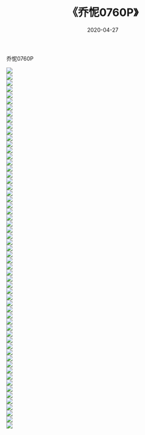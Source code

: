 ﻿---
layout: post
title:  《乔怩0760P》
date:   2020-04-27
img: http://img.660000.xyz/Sharelink/性感/2020/乔怩0760P/000.jpg
categories: [美女, 清纯, 唯美]
---

乔怩0760P

  ![](http://img.660000.xyz/Sharelink/性感/2020/乔怩0760P/001.jpg) <br> ![](http://img.660000.xyz/Sharelink/性感/2020/乔怩0760P/002.jpg) <br> ![](http://img.660000.xyz/Sharelink/性感/2020/乔怩0760P/003.jpg) <br> ![](http://img.660000.xyz/Sharelink/性感/2020/乔怩0760P/004.jpg) <br> ![](http://img.660000.xyz/Sharelink/性感/2020/乔怩0760P/005.jpg) <br> ![](http://img.660000.xyz/Sharelink/性感/2020/乔怩0760P/006.jpg) <br> ![](http://img.660000.xyz/Sharelink/性感/2020/乔怩0760P/007.jpg) <br> ![](http://img.660000.xyz/Sharelink/性感/2020/乔怩0760P/008.jpg) <br> ![](http://img.660000.xyz/Sharelink/性感/2020/乔怩0760P/009.jpg) <br> ![](http://img.660000.xyz/Sharelink/性感/2020/乔怩0760P/010.jpg) <br> ![](http://img.660000.xyz/Sharelink/性感/2020/乔怩0760P/011.jpg) <br> ![](http://img.660000.xyz/Sharelink/性感/2020/乔怩0760P/012.jpg) <br> ![](http://img.660000.xyz/Sharelink/性感/2020/乔怩0760P/013.jpg) <br> ![](http://img.660000.xyz/Sharelink/性感/2020/乔怩0760P/014.jpg) <br> ![](http://img.660000.xyz/Sharelink/性感/2020/乔怩0760P/015.jpg) <br> ![](http://img.660000.xyz/Sharelink/性感/2020/乔怩0760P/016.jpg) <br> ![](http://img.660000.xyz/Sharelink/性感/2020/乔怩0760P/017.jpg) <br> ![](http://img.660000.xyz/Sharelink/性感/2020/乔怩0760P/018.jpg) <br> ![](http://img.660000.xyz/Sharelink/性感/2020/乔怩0760P/019.jpg) <br> ![](http://img.660000.xyz/Sharelink/性感/2020/乔怩0760P/020.jpg) <br> ![](http://img.660000.xyz/Sharelink/性感/2020/乔怩0760P/021.jpg) <br> ![](http://img.660000.xyz/Sharelink/性感/2020/乔怩0760P/022.jpg) <br> ![](http://img.660000.xyz/Sharelink/性感/2020/乔怩0760P/023.jpg) <br> ![](http://img.660000.xyz/Sharelink/性感/2020/乔怩0760P/024.jpg) <br> ![](http://img.660000.xyz/Sharelink/性感/2020/乔怩0760P/025.jpg) <br> ![](http://img.660000.xyz/Sharelink/性感/2020/乔怩0760P/026.jpg) <br> ![](http://img.660000.xyz/Sharelink/性感/2020/乔怩0760P/027.jpg) <br> ![](http://img.660000.xyz/Sharelink/性感/2020/乔怩0760P/028.jpg) <br> ![](http://img.660000.xyz/Sharelink/性感/2020/乔怩0760P/029.jpg) <br> ![](http://img.660000.xyz/Sharelink/性感/2020/乔怩0760P/030.jpg) <br> ![](http://img.660000.xyz/Sharelink/性感/2020/乔怩0760P/031.jpg) <br> ![](http://img.660000.xyz/Sharelink/性感/2020/乔怩0760P/032.jpg) <br> ![](http://img.660000.xyz/Sharelink/性感/2020/乔怩0760P/033.jpg) <br> ![](http://img.660000.xyz/Sharelink/性感/2020/乔怩0760P/034.jpg) <br> ![](http://img.660000.xyz/Sharelink/性感/2020/乔怩0760P/035.jpg) <br> ![](http://img.660000.xyz/Sharelink/性感/2020/乔怩0760P/036.jpg) <br> ![](http://img.660000.xyz/Sharelink/性感/2020/乔怩0760P/037.jpg) <br> ![](http://img.660000.xyz/Sharelink/性感/2020/乔怩0760P/038.jpg) <br> ![](http://img.660000.xyz/Sharelink/性感/2020/乔怩0760P/039.jpg) <br> ![](http://img.660000.xyz/Sharelink/性感/2020/乔怩0760P/040.jpg) <br> ![](http://img.660000.xyz/Sharelink/性感/2020/乔怩0760P/041.jpg) <br> ![](http://img.660000.xyz/Sharelink/性感/2020/乔怩0760P/042.jpg) <br> ![](http://img.660000.xyz/Sharelink/性感/2020/乔怩0760P/043.jpg) <br> ![](http://img.660000.xyz/Sharelink/性感/2020/乔怩0760P/044.jpg) <br> ![](http://img.660000.xyz/Sharelink/性感/2020/乔怩0760P/045.jpg) <br> ![](http://img.660000.xyz/Sharelink/性感/2020/乔怩0760P/046.jpg) <br> ![](http://img.660000.xyz/Sharelink/性感/2020/乔怩0760P/047.jpg) <br> ![](http://img.660000.xyz/Sharelink/性感/2020/乔怩0760P/048.jpg) <br> ![](http://img.660000.xyz/Sharelink/性感/2020/乔怩0760P/049.jpg) <br> ![](http://img.660000.xyz/Sharelink/性感/2020/乔怩0760P/050.jpg) <br> ![](http://img.660000.xyz/Sharelink/性感/2020/乔怩0760P/051.jpg) <br> ![](http://img.660000.xyz/Sharelink/性感/2020/乔怩0760P/052.jpg) <br> ![](http://img.660000.xyz/Sharelink/性感/2020/乔怩0760P/053.jpg) <br> ![](http://img.660000.xyz/Sharelink/性感/2020/乔怩0760P/054.jpg) <br> ![](http://img.660000.xyz/Sharelink/性感/2020/乔怩0760P/055.jpg) <br> ![](http://img.660000.xyz/Sharelink/性感/2020/乔怩0760P/056.jpg) <br> ![](http://img.660000.xyz/Sharelink/性感/2020/乔怩0760P/057.jpg) <br> ![](http://img.660000.xyz/Sharelink/性感/2020/乔怩0760P/058.jpg) <br> ![](http://img.660000.xyz/Sharelink/性感/2020/乔怩0760P/059.jpg) <br>